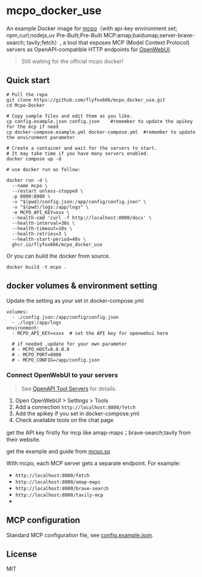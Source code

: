 # mcpo_docker_use
An example Docker image for [mcpo](https://github.com/open-webui/mcpo)（with api-key environment set; npm,curl,nodejs,uv Pre-Built;Pre-Built MCP:amap;baidumap;server-brave-search; tavily;fetch）, a tool that exposes MCP (Model Context Protocol) servers as OpenAPI-compatible HTTP endpoints for [OpenWebUI](https://github.com/open-webui/open-webui).

> Still waiting for the official mcpo docker!

## Quick start

```shell
# Pull the repo
git clone https://github.com/flyfox666/mcpo_docker_use.git
cd Mcpo-Docker

# Copy sample files and edit them as you like.
cp config.example.json config.json    #remember to update the apikey for the mcp if need
cp docker-compose.example.yml docker-compose.yml  #remember to update the environment parameter

# Create a container and wait for the servers to start.
# It may take time if you have many servers enabled.
docker compose up -d

# use docker run as follow:

docker run -d \
  --name mcpo \
  --restart unless-stopped \
  -p 8000:8000 \
  -v "$(pwd)/config.json:/app/config/config.json" \
  -v "$(pwd)/logs:/app/logs" \
  -e MCPO_API_KEY=xxx \
  --health-cmd 'curl -f http://localhost:8000/docs' \
  --health-interval=30s \
  --health-timeout=10s \
  --health-retries=3 \
  --health-start-period=40s \
  ghcr.io/flyfox666/mcpo_docker_use

```

Or you can build the docker from source.

```shell
docker build -t mcpo .
```
## docker volumes & environment setting

Update the setting as your set in docker-compose.yml

    volumes:
      - ./config.json:/app/config/config.json
      - ./logs:/app/logs
    environment:
      - MCPO_API_KEY=xxxx  # set the API key for openwebui here
      
      # if needed ,update for your own parameter
      # - MCPO_HOST=0.0.0.0
      # - MCPO_PORT=8000
      # - MCPO_CONFIG=/app/config.json


### Connect OpenWebUI to your servers

> See [OpenAPI Tool Servers](https://docs.openwebui.com/openapi-servers/) for details.

1. Open OpenWebUI > Settings > Tools
2. Add a connection `http://localhost:8000/fetch`
3. Add the apikey if you set in docker-compose.yml
4. Check available tools on the chat page


get the API key firstly for mcp like amap-maps；brave-search;tavily from their website.

get the example and guide from [mcpo.so](https://mcp.so/)

With mcpo, each MCP server gets a separate endpoint. For example:

- `http://localhost:8000/fetch`
- `http://localhost:8000/amap-maps`
- `http://localhost:8000/brave-search`
- `http://localhost:8000/tavily-mcp`
- 
## MCP configuration

Standard MCP configuration file, see [config.example.json](./config.example.json).

## License

MIT
